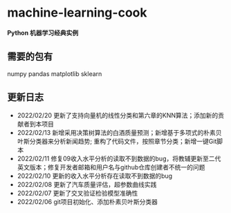 # machine-learning-cook
**Python 机器学习经典实例**

## 需要的包有
numpy pandas matplotlib sklearn

## 更新日志
- 2022/02/20
更新了支持向量机的线性分类和第六章的KNN算法；添加新的贡献者到本项目
- 2022/02/13 新增采用决策树算法的白酒质量预测；新增基于多项式的朴素贝叶斯分类器来分析新闻趋势;
重构了代码文件，按照章节分类；新增一键Git脚本
- 2022/02/11 修复09收入水平分析的读取不到数据的bug，将教辅更新至二代英文版本；修复开发者邮箱和用户名与github仓库创建者不统一的问题
- 2022/02/10 更新的收入水平分析存在读取不到数据的bug
- 2022/02/08 更新了汽车质量评估，超参数曲线实践
- 2022/02/07 更新了交叉验证检验模型准确性
- 2022/02/06 git项目初始化、添加朴素贝叶斯分类器
